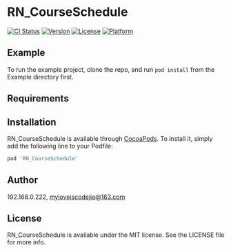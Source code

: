 # RN_CourseSchedule

[![CI Status](https://img.shields.io/travis/192.168.0.222/RN_CourseSchedule.svg?style=flat)](https://travis-ci.org/192.168.0.222/RN_CourseSchedule)
[![Version](https://img.shields.io/cocoapods/v/RN_CourseSchedule.svg?style=flat)](https://cocoapods.org/pods/RN_CourseSchedule)
[![License](https://img.shields.io/cocoapods/l/RN_CourseSchedule.svg?style=flat)](https://cocoapods.org/pods/RN_CourseSchedule)
[![Platform](https://img.shields.io/cocoapods/p/RN_CourseSchedule.svg?style=flat)](https://cocoapods.org/pods/RN_CourseSchedule)

## Example

To run the example project, clone the repo, and run `pod install` from the Example directory first.

## Requirements

## Installation

RN_CourseSchedule is available through [CocoaPods](https://cocoapods.org). To install
it, simply add the following line to your Podfile:

```ruby
pod 'RN_CourseSchedule'
```

## Author

192.168.0.222, myloveiscodejie@163.com

## License

RN_CourseSchedule is available under the MIT license. See the LICENSE file for more info.
